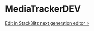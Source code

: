 # MediaTrackerDEV

[Edit in StackBlitz next generation editor ⚡️](https://stackblitz.com/~/github.com/HarumiAme/MediaTrackerDEV)